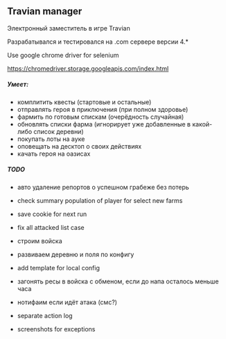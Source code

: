 Travian manager
---

Электронный заместитель в игре Travian

Разрабатывался и тестировался на .com сервере версии 4.*

Use google chrome driver for selenium

https://chromedriver.storage.googleapis.com/index.html


##### Умеет:
- комплитить квесты (стартовые и остальные)
- отправлять героя в приключения (при полном здоровье)
- фармить по готовым спискам (очерёдность случайная)
- обновлять списки фарма (игнорирует уже добавленные в какой-либо список деревни)
- покупать лоты на ауке
- оповещать на десктоп о своих действиях
- качать героя на оазисах


##### TODO
- авто удаление репортов о успешном грабеже без потерь
- check summary population of player for select new farms
- save cookie for next run
- fix all attacked list case

- строим войска
- развиваем деревню и поля по конфигу

- add template for local config

- загонять ресы в войска с обменом, если до напа осталось меньше часа
- нотифаим если идёт атака (смс?)
- separate action log
- screenshots for exceptions
